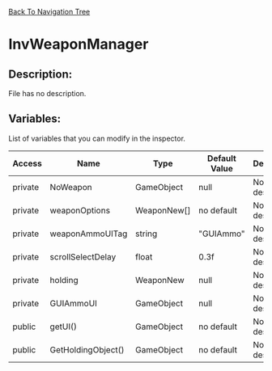 [Back To Navigation Tree](https://wesleywh.github.io/GameDevRepo/docs/navigation.html)
# InvWeaponManager

## Description:
File has no description.

## Variables:
List of variables that you can modify in the inspector.

|Access|Name|Type|Default Value|Description|
|---|---|---|---|---|
|private|NoWeapon|GameObject|null|No description.|
|private|weaponOptions|WeaponNew[]|no default|No description.|
|private|weaponAmmoUITag|string|"GUIAmmo"|No description.|
|private|scrollSelectDelay|float|0.3f|No description.|
|private|holding|WeaponNew|null|No description.|
|private|GUIAmmoUI|GameObject|null|No description.|
|public|getUI()|GameObject|no default|No description.|
|public|GetHoldingObject()|GameObject|no default|No description.|
